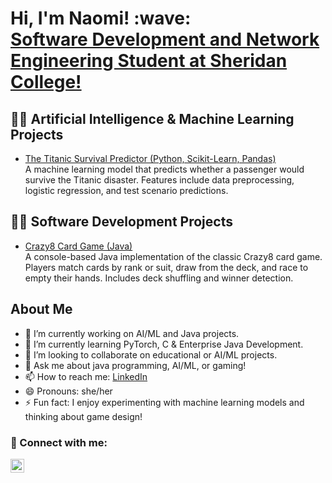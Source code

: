 <h1>Hi, I'm Naomi! :wave: <br/><a href="www.linkedin.com/in/naomimolokwu">Software Development and Network Engineering Student at Sheridan College!</a></h1>


## 👨‍💻 Artificial Intelligence & Machine Learning Projects

- [The Titanic Survival Predictor (Python, Scikit-Learn, Pandas)](https://github.com/naomigracem/TitanicMLProject)  
  A machine learning model that predicts whether a passenger would survive the Titanic disaster. Features include data preprocessing, logistic regression, and test scenario predictions.

## 👨‍💻 Software Development Projects

- [Crazy8 Card Game (Java)](https://github.com/naomigracem/Crazy8Project)  
  A console-based Java implementation of the classic Crazy8 card game. Players match cards by rank or suit, draw from the deck, and race to empty their hands. Includes deck shuffling and winner detection.


## About Me

- 🔭 I’m currently working on AI/ML and Java projects.
- 🌱 I’m currently learning PyTorch, C & Enterprise Java Development.
- 👯 I’m looking to collaborate on educational or AI/ML projects.
- 💬 Ask me about java programming, AI/ML, or gaming!
- 📫 How to reach me: [LinkedIn](https://www.linkedin.com/in/naomimolokwu)
- 😄 Pronouns: she/her
- ⚡ Fun fact: I enjoy experimenting with machine learning models and thinking about game design!


### 🤳 Connect with me:

[<img align="left" alt="Naomi | LinkedIn" width="22px" src="https://cdn.jsdelivr.net/npm/simple-icons@v3/icons/linkedin.svg" />][linkedin]

[linkedin]: https://www.linkedin.com/in/naomimolokwu
